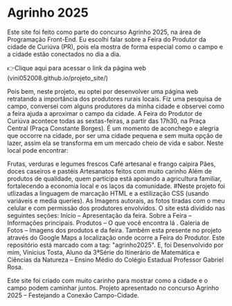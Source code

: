 # Agrinho 2025

Este site foi feito como parte do concurso Agrinho 2025, na área de Programação Front-End.
Eu escolhi falar sobre a Feira do Produtor da cidade de Curiúva (PR), pois ela mostra de forma especial como o campo e a cidade estão conectados no dia a dia.

👉Clique aqui para acessar o link da página web (vini052008.github.io/projeto_site/)

Pois bem, neste projeto, eu optei por desenvolver uma página web retratando a importância dos produtores rurais locais.
Fiz uma pesquisa de campo, conversei com alguns produtores da minha cidade e observei como a feira ajuda a aproximar o campo da cidade.
A Feira do Produtor de Curiúva acontece todas as sextas-feiras, a partir das 17h30, na Praça Central (Praça Constante Borges).
É um momento de aconchego e alegria que occorre na cidade, por ser uma cidade pequena e sem muita opção de lazer, assim ela se transforma em um mercado cheio de vida e sabor. Neste local pode encontrar:

Frutas, verduras e legumes frescos
Café artesanal e frango caipira
Pães, doces caseiros e pastéis
Artesanatos feitos com muito carinho Além de produtos de qualidade, quem participa está apoiando a agricultura familiar, fortalecendo a economia local e os laços da comunidade.
#Neste projeto foi utlizadas a linguagem de marcação HTML e a estilização CSS (usando variáveis e media queries). As Imagens autorais, as fotos tiradas com o meu celular e com permissão dos produtores envolvidos. O site está dividido nas seguintes seções: Início – Apresentação da feira. Sobre a Feira – Informações principais.
Produtos – O que você encontra lá . Galeria de Fotos – Imagens dos produtos e da feira. Também esta presente no projeto através do Google Maps a localização onde ocorre a Feira do Produtor. Este repositório está marcado com a tag: "agrinho2025". E, foi Desenvolvido por mim, Vinicius Tosta, Aluno da 3ªSérie do Itinerário de Matemática e Ciências da Natureza – Ensino Médio do Colégio Estadual Professor Gabriel Rosa.

Este site foi criado com muito carinho para mostrar como a cidade e o campo podem caminhar juntos.
Projeto apresentado no concurso Agrinho 2025 – Festejando a Conexão Campo-Cidade.
